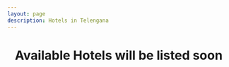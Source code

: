 ```yaml
---
layout: page
description: Hotels in Telengana
---
```


<center><h1> Available Hotels will be listed soon</h1></center>

